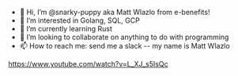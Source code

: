 - 👋 Hi, I’m @snarky-puppy aka Matt Wlazlo from e-benefits!
- 👀 I’m interested in Golang, SQL, GCP
- 🌱 I’m currently learning Rust
- 💞️ I’m looking to collaborate on anything to do with programming
- 📫 How to reach me: send me a slack -- my name is Matt Wlazlo

https://www.youtube.com/watch?v=L_XJ_s5IsQc

<!---
snarky-puppy/snarky-puppy is a ✨ special ✨ repository because its `README.md` (this file) appears on your GitHub profile.
You can click the Preview link to take a look at your changes.
--->
